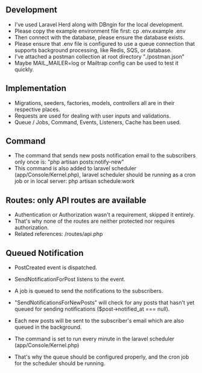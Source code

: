 ## Development
* I've used Laravel Herd along with DBngin for the local development.
* Please copy the example environment file first: cp .env.example .env
* Then connect with the database, please ensure the database exists.
* Please ensure that .env file is configured to use a queue connection that supports background processing, like Redis, SQS, or database.
* I've attached a postman collection at root directory "./postman.json"
* Maybe MAIL_MAILER=log or Mailtrap config can be used to test it quickly.

## Implementation
* Migrations, seeders, factories, models, controllers all are in their respective places.
* Requests are used for dealing with user inputs and validations.
* Queue / Jobs, Command, Events, Listeners, Cache has been used.

## Command
* The command that sends new posts notification email to the subscribers only once is: "php artisan posts:notify-new"
* This command is also added to laravel scheduler (app/Console/Kernel.php), laravel scheduler should be running as a cron job or in local server: php artisan schedule:work

## Routes: only API routes are available
* Authentication or Authorization wasn't a requirement, skipped it entirely.
* That's why none of the routes are neither protected nor requires authorization.
* Related references: /routes/api.php


## Queued Notification
* PostCreated event is dispatched.
* SendNotificationForPost listens to the event.
* A job is queued to send the notifications to the subscribers.

* "SendNotificationsForNewPosts" will check for any posts that hasn't yet queued for sending notifications ($post->notified_at === null).
* Each new posts will be sent to the subscriber's email which are also queued in the background.

* The command is set to run every minute in the laravel scheduler (app/Console/Kernel.php)

* That's why the queue should be configured properly, and the cron job for the scheduler should be running.
